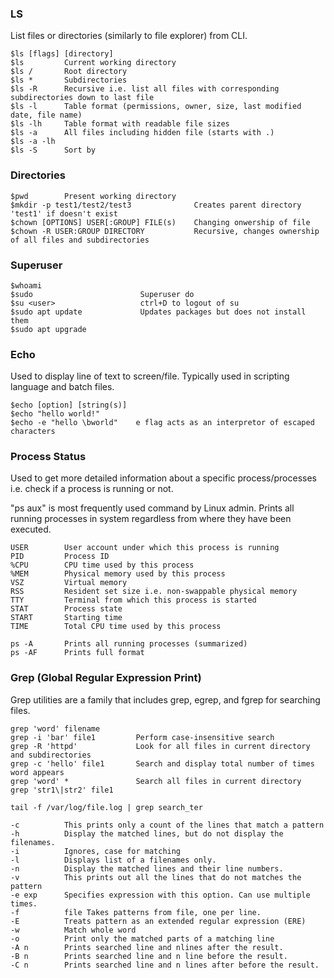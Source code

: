 ### LS

List files or directories (similarly to file explorer) from CLI.

```
$ls [flags] [directory]
$ls         Current working directory
$ls /       Root directory
$ls *       Subdirectories
$ls -R      Recursive i.e. list all files with corresponding subdirectories down to last file
$ls -l      Table format (permissions, owner, size, last modified date, file name)
$ls -lh     Table format with readable file sizes
$ls -a      All files including hidden file (starts with .)
$ls -a -lh
$ls -S      Sort by
```

### Directories

```
$pwd        Present working directory
$mkdir -p test1/test2/test3              Creates parent directory 'test1' if doesn't exist
$chown [OPTIONS] USER[:GROUP] FILE(s)    Changing onwership of file
$chown -R USER:GROUP DIRECTORY           Recursive, changes ownership of all files and subdirectories
```

### Superuser

```
$whoami
$sudo                        Superuser do
$su <user>                   ctrl+D to logout of su
$sudo apt update             Updates packages but does not install them
$sudo apt upgrade
```

### Echo

Used to display line of text to screen/file. Typically used in scripting language and batch files.

```
$echo [option] [string(s)]
$echo "hello world!"
$echo -e "hello \bworld"    e flag acts as an interpretor of escaped characters
```

### Process Status

Used to get more detailed information about a specific process/processes i.e. check if a process is running or not.

"ps aux" is most frequently used command by Linux admin. Prints all running processes in system regardless from where they have been executed.

```
USER        User account under which this process is running
PID         Process ID
%CPU        CPU time used by this process
%MEM        Physical memory used by this process
VSZ         Virtual memory
RSS         Resident set size i.e. non-swappable physical memory
TTY         Terminal from which this process is started
STAT        Process state
START       Starting time
TIME        Total CPU time used by this process
```

```
ps -A       Prints all running processes (summarized)
ps -AF      Prints full format

```

### Grep (Global Regular Expression Print)

Grep utilities are a family that includes grep, egrep, and fgrep for searching files.

```
grep 'word' filename
grep -i 'bar' file1         Perform case-insensitive search
grep -R 'httpd'             Look for all files in current directory and subdirectories
grep -c 'hello' file1       Search and display total number of times word appears
grep 'word' *               Search all files in current directory
grep 'str1\|str2' file1

tail -f /var/log/file.log | grep search_ter

-c          This prints only a count of the lines that match a pattern
-h          Display the matched lines, but do not display the filenames.
-i          Ignores, case for matching
-l          Displays list of a filenames only.
-n          Display the matched lines and their line numbers.
-v          This prints out all the lines that do not matches the pattern
-e exp      Specifies expression with this option. Can use multiple times.
-f          file Takes patterns from file, one per line.
-E          Treats pattern as an extended regular expression (ERE)
-w          Match whole word
-o          Print only the matched parts of a matching line
-A n        Prints searched line and nlines after the result.
-B n        Prints searched line and n line before the result.
-C n        Prints searched line and n lines after before the result.
```
